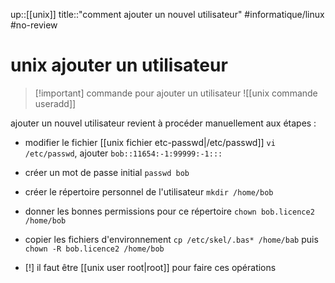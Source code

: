 up::[[unix]]
title::"comment ajouter un nouvel utilisateur"
#informatique/linux #no-review 
# unix ajouter un utilisateur

> [!important] commande pour ajouter un utilisateur
> ![[unix commande useradd]]

ajouter un nouvel utilisateur revient à procéder manuellement aux étapes :
 - modifier le fichier [[unix fichier etc-passwd|/etc/passwd]] `vi /etc/passwd`, ajouter `bob::11654:-1:99999:-1:::`
 - créer un mot de passe initial `passwd bob` 
 - créer le répertoire personnel de l'utilisateur `mkdir /home/bob`
 - donner les bonnes permissions pour ce répertoire `chown bob.licence2 /home/bob`
 - copier les fichiers d'environnement `cp /etc/skel/.bas* /home/bab` puis `chown -R bob.licence2 /home/bob`

 - [!] il faut être [[unix user root|root]] pour faire ces opérations

